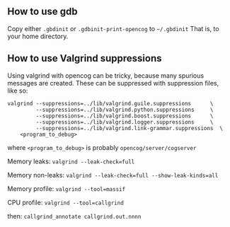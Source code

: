 
How to use gdb
--------------
Copy either `.gbdinit` or `.gdbinit-print-opencog` to `~/.gbdinit`
That is, to your home directory.


How to use Valgrind suppressions
--------------------------------
Using valgrind with opencog can be tricky, because many spurious messages
are created.  These can be suppressed with suppression files, like so:
```
valgrind --suppressions=../lib/valgrind.guile.suppressions      \
         --suppressions=../lib/valgrind.python.suppressions     \
         --suppressions=../lib/valgrind.boost.suppressions      \
         --suppressions=../lib/valgrind.logger.suppressions     \
         --suppressions=../lib/valgrind.link-grammar.suppressions  \
    <program_to_debug>
```
where `<program_to_debug>` is probably `opencog/server/cogserver`

Memory leaks:      `valgrind --leak-check=full`

Memory non-leaks:  `valgrind --leak-check=full --show-leak-kinds=all`

Memory profile:    `valgrind --tool=massif`

CPU profile:       `valgrind --tool=callgrind`

then: `callgrind_annotate callgrind.out.nnnn`
